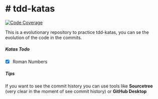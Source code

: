 # # tdd-katas

[![Code Coverage](https://img.shields.io/codecov/c/github/sebasacuna/tdd-katas/main.svg)](https://codecov.io/github/sebasacuna/tdd-katas?branch=main)

This is a evolutionary repository to practice tdd-katas, you can se the evolution of the code in the commits.

##### Katas Todo

- [x] Roman Numbers

##### Tips

If you want to see the commit history you can use tools like **Sourcetree** (very clear in the moment of see commit history) or **GitHub Desktop**